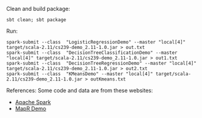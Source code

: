 Clean and build package:
```
sbt clean; sbt package
```

Run:
```
spark-submit --class  "LogisticRegressionDemo" --master "local[4]" target/scala-2.11/cs239-demo_2.11-1.0.jar > out.txt 
spark-submit --class  "DecisionTreeClassificationDemo" --master "local[4]" target/scala-2.11/cs239-demo_2.11-1.0.jar > out1.txt
spark-submit --class  "DecisionTreeRegressionDemo" --master "local[4]" target/scala-2.11/cs239-demo_2.11-1.0.jar > out2.txt
spark-submit --class  "KMeansDemo" --master "local[4]" target/scala-2.11/cs239-demo_2.11-1.0.jar > outKmeans.txt
```

References:
Some code and data are from these websites: 
- [Apache Spark](https://spark.apache.org/docs/latest/ml-guide.html)
- [MapR Demo](https://github.com/mapr/mapr-demos)
